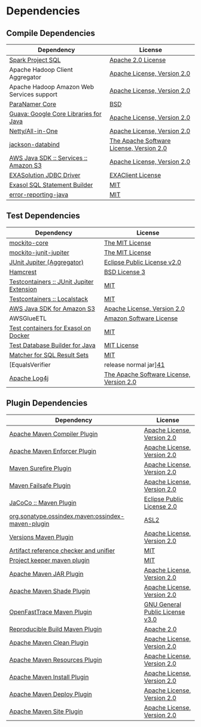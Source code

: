 <!-- @formatter:off -->
# Dependencies

## Compile Dependencies

| Dependency                                  | License                                       |
| ------------------------------------------- | --------------------------------------------- |
| [Spark Project SQL][0]                      | [Apache 2.0 License][1]                       |
| Apache Hadoop Client Aggregator             | [Apache License, Version 2.0][2]              |
| Apache Hadoop Amazon Web Services support   | [Apache License, Version 2.0][2]              |
| [ParaNamer Core][4]                         | [BSD][5]                                      |
| [Guava: Google Core Libraries for Java][6]  | [Apache License, Version 2.0][7]              |
| [Netty/All-in-One][8]                       | [Apache License, Version 2.0][9]              |
| [jackson-databind][10]                      | [The Apache Software License, Version 2.0][7] |
| [AWS Java SDK :: Services :: Amazon S3][12] | [Apache License, Version 2.0][13]             |
| [EXASolution JDBC Driver][14]               | [EXAClient License][15]                       |
| [Exasol SQL Statement Builder][16]          | [MIT][17]                                     |
| [error-reporting-java][18]                  | [MIT][17]                                     |

## Test Dependencies

| Dependency                                      | License                                       |
| ----------------------------------------------- | --------------------------------------------- |
| [mockito-core][20]                              | [The MIT License][21]                         |
| [mockito-junit-jupiter][20]                     | [The MIT License][21]                         |
| [JUnit Jupiter (Aggregator)][24]                | [Eclipse Public License v2.0][25]             |
| [Hamcrest][26]                                  | [BSD License 3][27]                           |
| [Testcontainers :: JUnit Jupiter Extension][28] | [MIT][29]                                     |
| [Testcontainers :: Localstack][28]              | [MIT][29]                                     |
| [AWS Java SDK for Amazon S3][12]                | [Apache License, Version 2.0][13]             |
| AWSGlueETL                                      | [Amazon Software License][34]                 |
| [Test containers for Exasol on Docker][35]      | [MIT][17]                                     |
| [Test Database Builder for Java][37]            | [MIT License][38]                             |
| [Matcher for SQL Result Sets][39]               | [MIT][17]                                     |
| [EqualsVerifier | release normal jar][41]       | [Apache License, Version 2.0][2]              |
| [Apache Log4j][43]                              | [The Apache Software License, Version 2.0][7] |

## Plugin Dependencies

| Dependency                                              | License                               |
| ------------------------------------------------------- | ------------------------------------- |
| [Apache Maven Compiler Plugin][45]                      | [Apache License, Version 2.0][2]      |
| [Apache Maven Enforcer Plugin][47]                      | [Apache License, Version 2.0][2]      |
| [Maven Surefire Plugin][49]                             | [Apache License, Version 2.0][2]      |
| [Maven Failsafe Plugin][51]                             | [Apache License, Version 2.0][2]      |
| [JaCoCo :: Maven Plugin][53]                            | [Eclipse Public License 2.0][54]      |
| [org.sonatype.ossindex.maven:ossindex-maven-plugin][55] | [ASL2][7]                             |
| [Versions Maven Plugin][57]                             | [Apache License, Version 2.0][2]      |
| [Artifact reference checker and unifier][59]            | [MIT][17]                             |
| [Project keeper maven plugin][61]                       | [MIT][17]                             |
| [Apache Maven JAR Plugin][63]                           | [Apache License, Version 2.0][2]      |
| [Apache Maven Shade Plugin][65]                         | [Apache License, Version 2.0][2]      |
| [OpenFastTrace Maven Plugin][67]                        | [GNU General Public License v3.0][68] |
| [Reproducible Build Maven Plugin][69]                   | [Apache 2.0][7]                       |
| [Apache Maven Clean Plugin][71]                         | [Apache License, Version 2.0][2]      |
| [Apache Maven Resources Plugin][73]                     | [Apache License, Version 2.0][2]      |
| [Apache Maven Install Plugin][75]                       | [Apache License, Version 2.0][7]      |
| [Apache Maven Deploy Plugin][77]                        | [Apache License, Version 2.0][7]      |
| [Apache Maven Site Plugin][79]                          | [Apache License, Version 2.0][2]      |

[61]: https://github.com/exasol/project-keeper-maven-plugin
[4]: https://github.com/paul-hammant/paranamer/paranamer
[18]: https://github.com/exasol/error-reporting-java
[7]: http://www.apache.org/licenses/LICENSE-2.0.txt
[49]: https://maven.apache.org/surefire/maven-surefire-plugin/
[34]: http://aws.amazon.com/asl/
[12]: https://aws.amazon.com/sdkforjava
[15]: https://docs.exasol.com/connect_exasol/drivers/jdbc.htm
[8]: https://netty.io/netty-all/
[17]: https://opensource.org/licenses/MIT
[20]: https://github.com/mockito/mockito
[57]: http://www.mojohaus.org/versions-maven-plugin/
[65]: https://maven.apache.org/plugins/maven-shade-plugin/
[27]: http://opensource.org/licenses/BSD-3-Clause
[45]: https://maven.apache.org/plugins/maven-compiler-plugin/
[73]: https://maven.apache.org/plugins/maven-resources-plugin/
[38]: https://github.com/exasol/test-db-builder-java/blob/main/LICENSE
[67]: https://github.com/itsallcode/openfasttrace-maven-plugin
[71]: https://maven.apache.org/plugins/maven-clean-plugin/
[54]: https://www.eclipse.org/legal/epl-2.0/
[10]: http://github.com/FasterXML/jackson
[9]: https://www.apache.org/licenses/LICENSE-2.0
[53]: https://www.jacoco.org/jacoco/trunk/doc/maven.html
[13]: https://aws.amazon.com/apache2.0
[21]: https://github.com/mockito/mockito/blob/main/LICENSE
[39]: https://github.com/exasol/hamcrest-resultset-matcher
[69]: http://zlika.github.io/reproducible-build-maven-plugin
[24]: https://junit.org/junit5/
[43]: http://logging.apache.org/log4j/1.2/
[5]: LICENSE.txt
[26]: http://hamcrest.org/JavaHamcrest/
[59]: https://github.com/exasol/artifact-reference-checker-maven-plugin
[63]: https://maven.apache.org/plugins/maven-jar-plugin/
[37]: https://github.com/exasol/test-db-builder-java/
[6]: https://github.com/google/guava
[1]: http://www.apache.org/licenses/LICENSE-2.0.html
[51]: https://maven.apache.org/surefire/maven-failsafe-plugin/
[16]: https://github.com/exasol/sql-statement-builder
[29]: http://opensource.org/licenses/MIT
[35]: https://github.com/exasol/exasol-testcontainers
[79]: https://maven.apache.org/plugins/maven-site-plugin/
[68]: https://www.gnu.org/licenses/gpl-3.0.html
[2]: https://www.apache.org/licenses/LICENSE-2.0.txt
[41]: https://www.jqno.nl/equalsverifier
[47]: https://maven.apache.org/enforcer/maven-enforcer-plugin/
[14]: http://www.exasol.com
[25]: https://www.eclipse.org/legal/epl-v20.html
[75]: http://maven.apache.org/plugins/maven-install-plugin/
[55]: https://sonatype.github.io/ossindex-maven/maven-plugin/
[28]: https://testcontainers.org
[0]: http://spark.apache.org/
[77]: http://maven.apache.org/plugins/maven-deploy-plugin/
